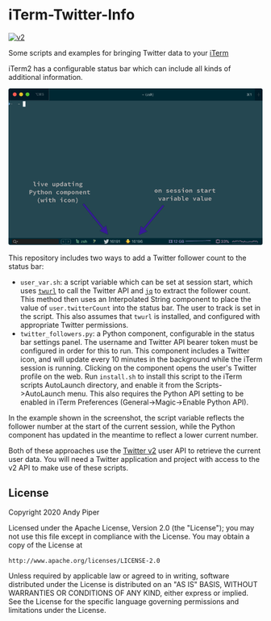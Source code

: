 # iTerm-Twitter-Info

[![v2](https://img.shields.io/endpoint?url=https%3A%2F%2Ftwbadges.glitch.me%2Fbadges%2Fv2)](https://developer.twitter.com/en/docs/twitter-api)

Some scripts and examples for bringing Twitter data to your [iTerm](https://iterm2.com)

iTerm2 has a configurable status bar which can include all kinds of additional information.

![iTerm2 window](/screenshot.png?raw=true "iTerm2 window")

This repository includes two ways to add a Twitter follower count to the status bar:

* `user_var.sh`: a script variable which can be set at session start, which uses [`twurl`](https://github.com/twitter/twurl) to call the Twitter API and [`jq`](https://stedolan.github.io/jq/) to extract the follower count. This method then uses an Interpolated String component to place the value of `user.twitterCount` into the status bar. The user to track is set in the script. This also assumes that `twurl` is installed, and configured with appropriate Twitter permissions.
* `twitter_followers.py`: a Python component, configurable in the status bar settings panel. The username and Twitter API bearer token must be configured in order for this to run. This component includes a Twitter icon, and will update every 10 minutes in the background while the iTerm session is running. Clicking on the component opens the user's Twitter profile on the web. Run `install.sh` to install this script to the iTerm scripts AutoLaunch directory, and enable it from the Scripts->AutoLaunch menu. This also requires the Python API setting to be enabled in iTerm Preferences (General->Magic->Enable Python API).

In the example shown in the screenshot, the script variable reflects the follower number at the start of the current session, while the Python component has updated in the meantime to reflect a lower current number.

Both of these approaches use the [Twitter v2](https://developer.twitter.com/en/products/twitter-api/early-access/guide) user API to retrieve the current user data. You will need a Twitter application and project with access to the v2 API to make use of these scripts.

## License

Copyright 2020 Andy Piper

Licensed under the Apache License, Version 2.0 (the "License");
you may not use this file except in compliance with the License.
You may obtain a copy of the License at

    http://www.apache.org/licenses/LICENSE-2.0

Unless required by applicable law or agreed to in writing, software
distributed under the License is distributed on an "AS IS" BASIS,
WITHOUT WARRANTIES OR CONDITIONS OF ANY KIND, either express or implied.
See the License for the specific language governing permissions and
limitations under the License.
